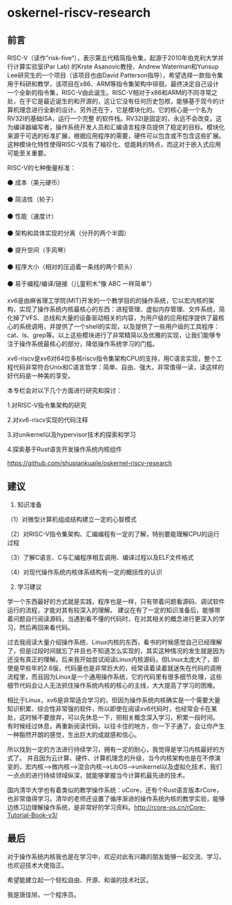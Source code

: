 # oskernel-riscv-research

## 前言

RISC-V（读作”risk-five“），表示第五代精简指令集，起源于2010年伯克利大学并行计算实验室(Par Lab) 的Krste Asanovic教授、Andrew Waterman和Yunsup Lee研究生的一个项目（该项目也由David Patterson指导），希望选择一款指令集用于科研和教学，该项目在x86、ARM等指令集架构中徘徊，最终决定自己设计一个全新的指令集，RISC-V由此诞生。RISC-V相对于x86和ARM的不同寻常之处，在于它是最近诞生的和开源的，这让它没有任何历史包袱，能够基于现今的计算机理念进行全新的设计。另外还在于，它是模块化的。它的核心是一个名为RV32I的基础ISA，运行一个完整
的软件栈。RV32I是固定的，永远不会改变。这为编译器编写者，操作系统开发人员和汇编语言程序员提供了稳定的目标。模块化来源于可选的标准扩展，根据应用程序的需要，硬件可以包含或不包含这些扩展。这种模块化特性使得RISC-V具有了袖珍化、低能耗的特点，而这对于嵌入式应用可能至关重要。

RISC-V的七种衡量标准：

⚫ 成本（美元硬币）

⚫ 简洁性（轮子）

⚫ 性能（速度计）

⚫ 架构和具体实现的分离（分开的两个半圆）

⚫ 提升空间（手风琴）

⚫ 程序大小（相对的压迫着一条线的两个箭头）

⚫ 易于编程/编译/链接（儿童积木“像 ABC 一样简单”）

xv6是由麻省理工学院(MIT)开发的一个教学目的的操作系统，它以宏内核的架构，实现了操作系统内核最核心的东西：进程管理、虚拟内存管理、文件系统，简化掉了VFS、总线和大量的设备驱动相关的内容，为用户级的应用程序提供了最核心的系统调用，并提供了一个shell的实现，以及提供了一些用户级的工具程序：cat、ls、grep等。以上这些模块进行了非常精简以及优雅的实现，让我们能够专注于操作系统最核心的部分，降低操作系统学习的门槛。

xv6-riscv是xv6对64位多核riscv指令集架构CPU的支持，用C语言实现，整个工程代码非常符合Unix和C语言哲学：简单、自由、强大，非常值得一读，读这样的好代码是一种美的享受。

本专栏会对以下几个方面进行研究和探讨：

1.对RISC-V指令集架构的研究

2.对xv6-riscv实现的代码注释

3.对unikernel以及hypervisor技术的探索和学习

4.探索基于Rust语言开发操作系统内核组件

https://github.com/shupiankuaile/oskernel-riscv-research

## 建议

1. 知识准备

（1）对微型计算机组成结构建立一定的心智模式

（2）对RISC-V指令集架构、汇编编程有一定的了解，特别要能理解CPU的运行过程

（3）了解C语言、C与汇编程序相互调用、编译过程以及ELF文件格式

（4）对现代操作系统内核体系结构有一定的概括性的认识

2. 学习建议

学一个东西最好的方式就是实践，程序也是一样，只有带着问题看源码、调试软件运行的流程，才能对其有较深入的理解。
建议在有了一定的知识准备后，能够带着问题自行阅读源码，当遇到看不懂的代码时，在对其相关的概念进行更深入的学习，然后再回来看代码。

过去我阅读大量介绍操作系统、Linux内核的东西，看书的时候感觉自己已经理解了，但是过段时间就忘了并且也不知道怎么实现的，其实这种情况的发生就是因为还没有真正的理解。后来我开始尝试阅读Linux内核源码，但Linux太庞大了，即使是早些年的2.6版，代码量也是非常巨大的，经常读着读着就迷失在代码的调用流程里，而且因为Linux是一个通用操作系统，它的代码里有很多细节处理，这些细节代码会让人无法抓住操作系统内核的核心的主线，大大提高了学习的困难。

相比于Linux，xv6是非常适合学习的，但因为操作系统内核确实是一个需要大量知识积累、综合性非常强的软件，所以即使在阅读xv6代码时，也经常会卡在某处，这时候不要放弃，可以先休息一下，把相关概念深入学习，积累一段时间。
有时候经过休息，再重新阅读代码，以往卡住的地方，你一下子通了，会让你产生一种豁然开朗的感觉，生出巨大的成就感和信心。

所以找到一定的方法进行持续学习，拥有一定的耐心，我觉得是学习内核最好的方式了。
并且因为云计算、硬件、计算机理念的升级，当今内核架构也是在不停演变的，宏内核-->微内核-->混合内核-->LibOS-->unikernel以及虚拟化技术，我们一点点的进行持续领域纵深，就能够掌握当今计算机最先进的技术。

国内清华大学也有着类似的教学操作系统：uCore，还有个Rust语言版本rCore，也非常值得学习。清华的老师还设置了循序渐进的操作系统内核的教学实验，能够边练习边理解操作系统，是非常好的学习资料。http://rcore-os.cn/rCore-Tutorial-Book-v3/

## 最后

对于操作系统内核我也是在学习中，欢迎对此有兴趣的朋友能够一起交流、学习，也欢迎技术大佬指正。

希望能建立起一个轻松自由、开源、和谐的技术社区。

我是唐佳旭，一个程序员。

